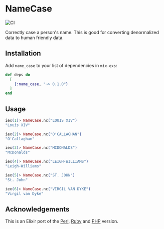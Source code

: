 # NameCase

![CI](https://github.com/dre1080/name_case/actions/workflows/ci.yml/badge.svg)

Correctly case a person's name. This is good for converting denormalized data to human friendly data.

## Installation

Add `name_case` to your list of dependencies in `mix.exs`:

```elixir
def deps do
  [
    {:name_case, "~> 0.1.0"}
  ]
end
```

## Usage

```elixir
iex(1)> NameCase.nc("LOUIS XIV")
"Louis XIV"

iex(2)> NameCase.nc("O'CALLAGHAN")
"O'Callaghan"

iex(3)> NameCase.nc("MCDONALDS")
"McDonalds"

iex(4)> NameCase.nc("LEIGH-WILLIAMS")
"Leigh-Williams"

iex(5)> NameCase.nc("ST. JOHN")
"St. John"

iex(6)> NameCase.nc("VIRGIL VAN DYKE")
"Virgil van Dyke"
```

## Acknowledgements

This is an Elixir port of the [Perl](https://github.com/barbie/lingua-en-namecase), [Ruby](https://github.com/tenderlove/namecase) and [PHP](https://github.com/tamtamchik/namecase) version.
